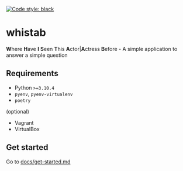 [![Code style: black](https://img.shields.io/badge/code%20style-black-000000.svg)](https://github.com/psf/black)

# whistab

**W**here **H**ave **I** **S**een **T**his **A**ctor|**A**ctress **B**efore - A simple application to answer a simple question

## Requirements
- Python `>=3.10.4`
- `pyenv`, `pyenv-virtualenv`
- `poetry`

(optional)
- Vagrant
- VirtualBox

## Get started

Go to [docs/get-started.md](docs/get-started.md)
